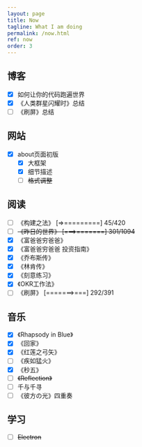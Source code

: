 ```yaml
---
layout: page
title: Now
tagline: What I am doing
permalink: /now.html
ref: now
order: 3
---
```


## 博客
- [x] 如何让你的代码跑遍世界
- [x] 《人类群星闪耀时》总结
- [ ] 《刷屏》总结

## 网站
- [x] about页面初版
  - [x] 大框架
  - [x] 细节描述
  - [ ] ~~格式调整~~

## 阅读
- [ ] 《构建之法》 \[=>=========\] 45/420
- [ ] ~~《昨日的世界》 \[===>=======\] 301/1094~~
- [x] 《富爸爸穷爸爸》
- [x] 《富爸爸穷爸爸 投资指南》
- [x] 《乔布斯传》
- [x] 《林肯传》
- [x] 《刻意练习》
- [x] 《OKR工作法》
- [ ] 《刷屏》 \[=======>===\] 292/391

## 音乐
- [x] 《Rhapsody in Blue》
- [x] 《回家》
- [x] 《红莲之弓矢》
- [ ] 《疾如猛火》
- [x] 《秒五》
- [ ] ~~《Reflection》~~
- [ ] 千与千寻
- [ ] 《彼方の光》四重奏

## 学习
- [ ] ~~Electron~~